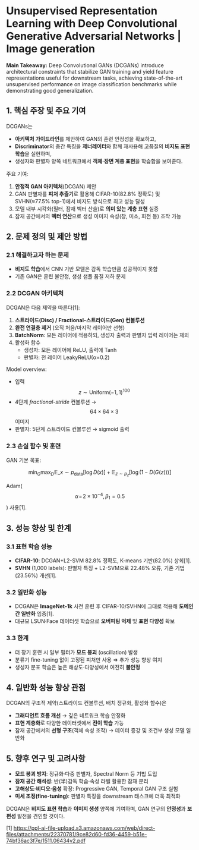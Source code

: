 # Unsupervised Representation Learning with Deep Convolutional Generative Adversarial Networks | Image generation

**Main Takeaway:** Deep Convolutional GANs (DCGANs) introduce architectural constraints that stabilize GAN training and yield feature representations useful for downstream tasks, achieving state-of-the-art unsupervised performance on image classification benchmarks while demonstrating good generalization.  

## 1. 핵심 주장 및 주요 기여  
DCGANs는  
- **아키텍처 가이드라인**를 제안하여 GAN의 훈련 안정성을 확보하고,  
- **Discriminator**의 중간 특징을 **제너레이터**와 함께 재사용해 고품질의 **비지도 표현 학습**을 실현하며,  
- 생성자와 판별자 양쪽 네트워크에서 **객체·장면 계층 표현**을 학습함을 보여준다.  

주요 기여:  
1. **안정적 GAN 아키텍처**(DCGAN) 제안  
2. GAN 판별자를 **피처 추출기**로 활용해 CIFAR-10(82.8% 정확도) 및 SVHN(≈77.5% top-1)에서 비지도 방식으로 최고 성능 달성  
3. 모델 내부 시각화(필터, 잠재 벡터 산술)로 **의미 있는 계층 표현** 실증  
4. 잠재 공간에서의 **벡터 연산**으로 생성 이미지 속성(창, 미소, 회전 등) 조작 가능  

## 2. 문제 정의 및 제안 방법  

### 2.1 해결하고자 하는 문제  
- **비지도 학습**에서 CNN 기반 모델은 감독 학습만큼 성공적이지 못함  
- 기존 GAN은 훈련 불안정, 생성 샘플 품질 저하 문제  

### 2.2 DCGAN 아키텍처  
DCGAN은 다음 제약을 따른다[1]:  
1. **스트라이드(Disc) / Fractional-스트라이드(Gen) 컨볼루션**  
2. **완전 연결층 제거** (오직 처음/마지막 레이어만 선형)  
3. **BatchNorm**: 모든 레이어에 적용하되, 생성자 출력과 판별자 입력 레이어는 제외  
4. 활성화 함수  
   - 생성자: 모든 레이어에 ReLU, 출력에 Tanh  
   - 판별자: 전 레이어 LeakyReLU(α=0.2)  

Model overview:  
- 입력 $$z \sim \mathrm{Uniform}(-1,1)^{100}$$  
- 4단계 *fractional-stride* 컨볼루션 → $$64\times64\times3$$ 이미지  
- 판별자: 5단계 스트라이드 컨볼루션 → sigmoid 출력  

### 2.3 손실 함수 및 훈련  
GAN 기본 목표:  

$$
\min_G \max_D \mathbb{E}\_{x\sim p_\text{data}}[\log D(x)] + \mathbb{E}_{z\sim p_z}[\log(1 - D(G(z)))]
$$  

Adam($$\alpha\!=\!2\times10^{-4}, \beta_1=0.5$$) 사용[1].  

## 3. 성능 향상 및 한계  

### 3.1 표현 학습 성능  
- **CIFAR-10**: DCGAN+L2-SVM 82.8% 정확도, K-means 기반(82.0%) 상회[1].  
- **SVHN** (1,000 labels): 판별자 특징 + L2-SVM으로 22.48% 오류, 기존 기법(23.56%) 개선[1].  

### 3.2 일반화 성능  
- DCGAN은 **ImageNet-1k** 사전 훈련 후 CIFAR-10/SVHN에 그대로 적용해 **도메인 간 일반화** 입증[1].  
- 대규모 LSUN·Face 데이터셋 학습으로 **오버피팅 억제** 및 **표현 다양성** 확보  

### 3.3 한계  
- 더 장기 훈련 시 일부 필터가 **모드 붕괴** (oscillation) 발생  
- 분류기 fine-tuning 없이 고정된 피처만 사용 ⇒ 추가 성능 향상 여지  
- 생성자 분포 학습은 높은 해상도·다양성에서 여전히 **불안정**  

## 4. 일반화 성능 향상 관점  
DCGAN의 구조적 제약(스트라이드 컨볼루션, 배치 정규화, 활성화 함수)은  
- **그래디언트 흐름 개선** → 깊은 네트워크 학습 안정화  
- **표현 계층화**로 다양한 데이터셋에서 **전이 학습** 가능  
- 잠재 공간에서의 **선형 구조**(객체 속성 조작) → 데이터 증강 및 조건부 생성 모델 일반화  

## 5. 향후 연구 및 고려사항  
- **모드 붕괴 방지**: 정규화·다중 판별자, Spectral Norm 등 기법 도입  
- **잠재 공간 해석성**: 반(半)감독 학습·속성 라벨 활용한 잠재 분리  
- **고해상도·비디오·음성** 확장: Progressive GAN, Temporal GAN 구조 실험  
- **미세 조정(fine-tuning)**: 판별자 특징을 downstream 태스크에 더욱 최적화  

DCGAN은 **비지도 표현 학습**과 **이미지 생성** 양쪽에 기여하며, GAN 연구의 **안정성**과 **보편성** 발전을 견인할 것이다.

[1] https://ppl-ai-file-upload.s3.amazonaws.com/web/direct-files/attachments/22370781/9ce82d60-fd36-4459-b51e-74bf36ac3f7e/1511.06434v2.pdf
